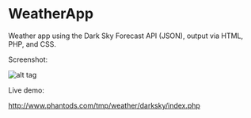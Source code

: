 # WeatherApp
Weather app using the Dark Sky Forecast API (JSON), output via HTML, PHP, and CSS.

Screenshot:

![alt tag](http://i.imgur.com/fljtTdM.png)

Live demo:

http://www.phantods.com/tmp/weather/darksky/index.php

